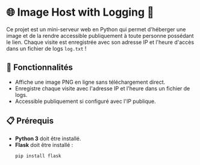 # 🌐 Image Host with Logging 📸

Ce projet est un mini-serveur web en Python qui permet d'héberger une image et de la rendre accessible publiquement à toute personne possédant le lien. Chaque visite est enregistrée avec son adresse IP et l'heure d'accès dans un fichier de logs `log.txt` ! 

## 🚀 Fonctionnalités

- Affiche une image PNG en ligne sans téléchargement direct.
- Enregistre chaque visite avec l'adresse IP et l'heure dans un fichier de logs.
- Accessible publiquement si configuré avec l'IP publique.

## 📋 Prérequis

- **Python 3** doit être installé.
- **Flask** doit être installé :
  ```bash
  pip install flask
